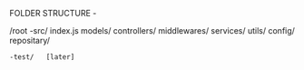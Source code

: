 FOLDER STRUCTURE - 

/root
    -src/
        index.js
        models/
        controllers/
        middlewares/
        services/
        utils/
        config/
        repositary/

    -test/   [later]